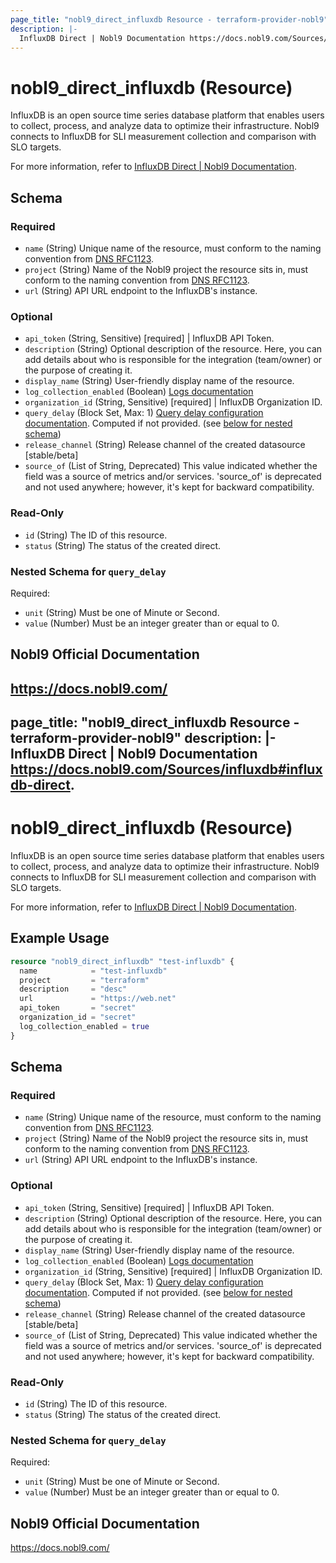 ```yaml
---
page_title: "nobl9_direct_influxdb Resource - terraform-provider-nobl9"
description: |-
  InfluxDB Direct | Nobl9 Documentation https://docs.nobl9.com/Sources/influxdb#influxdb-direct.
---
```


# nobl9_direct_influxdb (Resource)

InfluxDB is an open source time series database platform that enables users to collect, process, and analyze data to optimize their infrastructure. Nobl9 connects to InfluxDB for SLI measurement collection and comparison with SLO targets.

For more information, refer to [InfluxDB Direct | Nobl9 Documentation](https://docs.nobl9.com/Sources/influxdb#influxdb-direct).

<!-- schema generated by tfplugindocs -->
## Schema

### Required

- `name` (String) Unique name of the resource, must conform to the naming convention from [DNS RFC1123](https://kubernetes.io/docs/concepts/overview/working-with-objects/names/#names).
- `project` (String) Name of the Nobl9 project the resource sits in, must conform to the naming convention from [DNS RFC1123](https://kubernetes.io/docs/concepts/overview/working-with-objects/names/#names).
- `url` (String) API URL endpoint to the InfluxDB's instance.

### Optional

- `api_token` (String, Sensitive) [required] | InfluxDB API Token.
- `description` (String) Optional description of the resource. Here, you can add details about who is responsible for the integration (team/owner) or the purpose of creating it.
- `display_name` (String) User-friendly display name of the resource.
- `log_collection_enabled` (Boolean) [Logs documentation](https://docs.nobl9.com/Features/SLO_troubleshooting/event-logs)
- `organization_id` (String, Sensitive) [required] | InfluxDB Organization ID.
- `query_delay` (Block Set, Max: 1) [Query delay configuration documentation](https://docs.nobl9.com/Features/query-delay). Computed if not provided. (see [below for nested schema](#nestedblock--query_delay))
- `release_channel` (String) Release channel of the created datasource [stable/beta]
- `source_of` (List of String, Deprecated) This value indicated whether the field was a source of metrics and/or services. 'source_of' is deprecated and not used anywhere; however, it's kept for backward compatibility.

### Read-Only

- `id` (String) The ID of this resource.
- `status` (String) The status of the created direct.

<a id="nestedblock--query_delay"></a>
### Nested Schema for `query_delay`

Required:

- `unit` (String) Must be one of Minute or Second.
- `value` (Number) Must be an integer greater than or equal to 0.

## Nobl9 Official Documentation

https://docs.nobl9.com/
---
page_title: "nobl9_direct_influxdb Resource - terraform-provider-nobl9"
description: |-
  InfluxDB Direct | Nobl9 Documentation https://docs.nobl9.com/Sources/influxdb#influxdb-direct.
---

# nobl9_direct_influxdb (Resource)

InfluxDB is an open source time series database platform that enables users to collect, process, and analyze data to optimize their infrastructure. Nobl9 connects to InfluxDB for SLI measurement collection and comparison with SLO targets.

For more information, refer to [InfluxDB Direct | Nobl9 Documentation](https://docs.nobl9.com/Sources/influxdb#influxdb-direct).

## Example Usage

```terraform
resource "nobl9_direct_influxdb" "test-influxdb" {
  name            = "test-influxdb"
  project         = "terraform"
  description     = "desc"
  url             = "https://web.net"
  api_token       = "secret"
  organization_id = "secret"
  log_collection_enabled = true
}
```

<!-- schema generated by tfplugindocs -->

## Schema

### Required

- `name` (String) Unique name of the resource, must conform to the naming convention from [DNS RFC1123](https://kubernetes.io/docs/concepts/overview/working-with-objects/names/#names).
- `project` (String) Name of the Nobl9 project the resource sits in, must conform to the naming convention from [DNS RFC1123](https://kubernetes.io/docs/concepts/overview/working-with-objects/names/#names).
- `url` (String) API URL endpoint to the InfluxDB's instance.

### Optional

- `api_token` (String, Sensitive) [required] | InfluxDB API Token.
- `description` (String) Optional description of the resource. Here, you can add details about who is responsible for the integration (team/owner) or the purpose of creating it.
- `display_name` (String) User-friendly display name of the resource.
- `log_collection_enabled` (Boolean) [Logs documentation](https://docs.nobl9.com/Features/SLO_troubleshooting/event-logs)
- `organization_id` (String, Sensitive) [required] | InfluxDB Organization ID.
- `query_delay` (Block Set, Max: 1) [Query delay configuration documentation](https://docs.nobl9.com/Features/query-delay). Computed if not provided. (see [below for nested schema](#nestedblock--query_delay))
- `release_channel` (String) Release channel of the created datasource [stable/beta]
- `source_of` (List of String, Deprecated) This value indicated whether the field was a source of metrics and/or services. 'source_of' is deprecated and not used anywhere; however, it's kept for backward compatibility.

### Read-Only

- `id` (String) The ID of this resource.
- `status` (String) The status of the created direct.

<a id="nestedblock--query_delay"></a>

### Nested Schema for `query_delay`

Required:

- `unit` (String) Must be one of Minute or Second.
- `value` (Number) Must be an integer greater than or equal to 0.

## Nobl9 Official Documentation

https://docs.nobl9.com/
